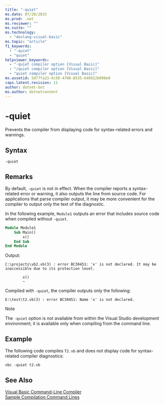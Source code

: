 ```yaml
---
title: "-quiet"
ms.date: 07/20/2015
ms.prod: .net
ms.reviewer: ""
ms.suite: ""
ms.technology: 
  - "devlang-visual-basic"
ms.topic: "article"
f1_keywords: 
  - "-quiet"
  - "quiet"
helpviewer_keywords: 
  - "-quiet compiler option [Visual Basic]"
  - "/quiet compiler option [Visual Basic]"
  - "quiet compiler option [Visual Basic]"
ms.assetid: 5d77fa23-4c50-4708-8535-649912b098e8
caps.latest.revision: 11
author: dotnet-bot
ms.author: dotnetcontent
---
```

# -quiet
Prevents the compiler from displaying code for syntax-related errors and warnings.  
  
## Syntax  
  
```  
-quiet  
```  
  
## Remarks  
 By default, `-quiet` is not in effect. When the compiler reports a syntax-related error or warning, it also outputs the line from source code. For applications that parse compiler output, it may be more convenient for the compiler to output only the text of the diagnostic.  
  
 In the following example, `Module1` outputs an error that includes source code when compiled without `-quiet`.  
  
```vb  
Module Module1  
    Sub Main()  
        x()  
    End Sub  
End Module  
```  
  
 Output:  
 
```console
C:\projects\vb2.vb(3) : error BC30451: 'x' is not declared. It may be inaccessible due to its protection level.

        x()
        ~
``` 
 Compiled with `-quiet`, the compiler outputs only the following:  
  
 `E:\test\t2.vb(3) : error BC30451: Name 'x' is not declared.`  
  
> [!NOTE]
>  The `-quiet` option is not available from within the Visual Studio development environment; it is available only when compiling from the command line.  
  
## Example  
 The following code compiles `T2.vb` and does not display code for syntax-related compiler diagnostics:  
  
```  
vbc -quiet t2.vb  
```  
  
## See Also  
 [Visual Basic Command-Line Compiler](../../../visual-basic/reference/command-line-compiler/index.md)  
 [Sample Compilation Command Lines](../../../visual-basic/reference/command-line-compiler/sample-compilation-command-lines.md)
